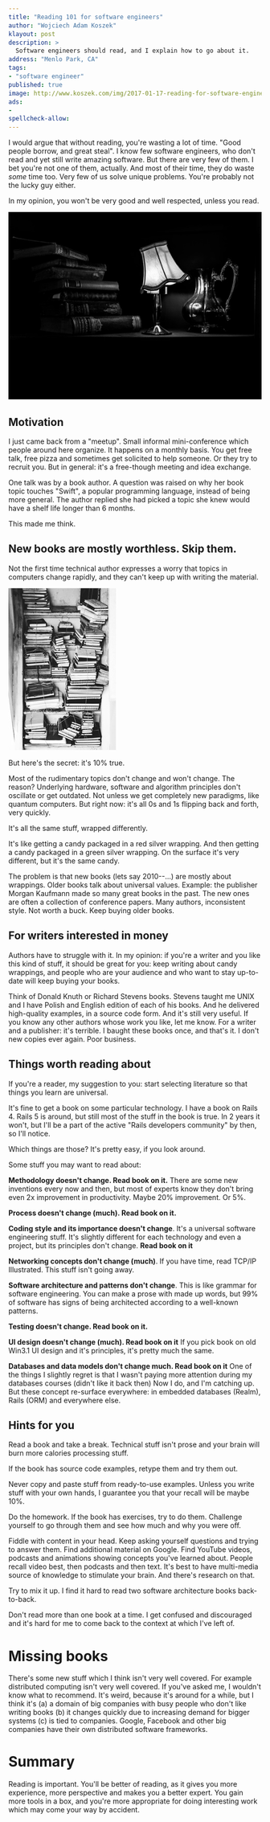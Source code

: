 ```yaml
---
title: "Reading 101 for software engineers"
author: "Wojciech Adam Koszek"
klayout: post
description: >
  Software engineers should read, and I explain how to go about it.
address: "Menlo Park, CA"
tags:
- "software engineer"
published: true
image: http://www.koszek.com/img/2017-01-17-reading-for-software-engineers/8muutamcwu4-jez-timms_10p.jpg
ads:
-
spellcheck-allow:
---
```


I would argue that without reading, you're wasting a lot of time.
"Good people borrow, and great steal". I know few software engineers, who
don't read and yet still write amazing software. But there are very few of them.
I bet you're not one of them, actually.
And most of their time, they do waste *some* time too.
Very few of us solve unique problems. You're probably not the lucky guy either.

In my opinion, you won't be very good and well respected, unless you read.

![alt_text_0](/img/2017-01-17-reading-for-software-engineers/8muutamcwu4-jez-timms_10p.jpg "Image_text_0")

## Motivation

I just came back from a "meetup". Small informal mini-conference which
people around here organize. It happens on a monthly basis. You get free
talk, free pizza and sometimes get solicited to help someone. Or they try to
recruit you. But in general: it's a free-though meeting and idea exchange.

One talk was by a book author. A question was raised on why her book topic
touches "Swift", a popular programming language, instead of being more
general. The author replied she had picked a topic she knew would have a
shelf life longer than 6 months.

This made me think.

## New books are mostly worthless. Skip them.

Not the first time technical author expresses a worry that topics in
computers change rapidly, and they can't keep up with writing the material.

![alt_text_0](/img/2017-01-17-reading-for-software-engineers/3wygakaeqc-simson-petrol_10p.jpg "Image_text_0")

But here's the secret: it's 10% true.

Most of the rudimentary topics don't change and won't change. The reason?
Underlying hardware, software and algorithm principles don't oscillate or
get outdated. Not unless we get completely new paradigms, like quantum
computers. But right now: it's all 0s and 1s flipping back and forth, very
quickly.

It's all the same stuff, wrapped differently.

It's like getting a candy packaged in a red silver wrapping. And then
getting a candy packaged in a green silver wrapping. On the surface it's
very different, but it's the same candy.

The problem is that new books (lets say 2010--...) are mostly about
wrappings. Older books talk about universal values. Example: the publisher
Morgan Kaufmann made so many great books in the past. The new ones are often
a collection of conference papers. Many authors, inconsistent style. Not
worth a buck. Keep buying older books.

## For writers interested in money

Authors have to struggle with it. In my opinion: if you're a writer and you
like this kind of stuff, it should be great for you: keep writing about
candy wrappings, and people who are your audience and who want to stay
up-to-date will keep buying your books.

Think of Donald Knuth or Richard Stevens books. Stevens taught me UNIX
and I have Polish and English edition of each of his books. And he delivered
high-quality examples, in a source code form. And it's still very useful.
If you know any other authors whose work you like, let me know.
For a writer and a publisher: it's terrible. I baught these books once, and
that's it. I don't new copies ever again. Poor business.

## Things worth reading about

If you're a reader, my suggestion to you: start selecting literature so that
things you learn are universal.

It's fine to get a book on some particular technology. I have a book on
Rails 4. Rails 5 is around, but still most of the stuff in the book is true.
In 2 years it won't, but I'll be a part of the active "Rails developers
community" by then, so I'll notice.

Which things are those? It's pretty easy, if you look around.

Some stuff you may want to read about:

**Methodology doesn't change. Read book on it.** 
There are some new inventions
every now and then, but most of experts know they don't bring even 2x
improvement in productivity. Maybe 20% improvement. Or 5%.

**Process doesn't change (much). Read book on it.**

**Coding style and its importance doesn't change**. It's a universal software engineering
stuff. It's slightly different for each technology and even a project, but
its principles don't change. **Read book on it**

**Networking concepts don't change (much)**. If you have time, read TCP/IP
Illustrated. This stuff isn't going away.

**Software architecture and patterns don't change**. This is like grammar for software
engineering. You can make a prose with made up words, but 99% of software
has signs of being architected according to a well-known patterns.

**Testing doesn't change. Read book on it.**

**UI design doesn't change (much). Read book on it** If you pick book on old Win3.1 UI design and
it's principles, it's pretty much the same.

**Databases and data models don't change much. Read book on it** One of the
things I slightly regret is that I wasn't paying more attention during my
databases courses (didn't like it back then) Now I do, and I'm catching up.
But these concept re-surface everywhere: in embedded databases (Realm),
Rails (ORM) and everywhere else.

## Hints for you

Read a book and take a break. Technical stuff isn't prose and your brain
will burn more calories processing stuff.

If the book has source code examples, retype them and try them out.

Never copy and paste stuff from ready-to-use examples. Unless you write
stuff with your own hands, I guarantee you that your recall will be maybe
10%.

Do the homework. If the book has exercises, try to do them. Challenge
yourself to go through them and see how much and why you were off.

Fiddle with content in your head. Keep asking yourself questions and trying
to answer them. Find additional material on Google. Find YouTube videos,
podcasts and animations showing concepts you've learned about. People recall
video best, then podcasts and then text. It's best to have multi-media
source of knowledge to stimulate your brain. And there's research on that.

Try to mix it up. I find it hard to read two software architecture books
back-to-back.

Don't read more than one book at a time. I get confused and discouraged and
it's hard for me to come back to the context at which I've left of.

# Missing books

There's some new stuff which I think isn't very well covered. For example
distributed computing isn't very well covered. If you've asked me, I
wouldn't know what to recommend. It's weird, because it's around for a
while, but I think it's (a) a domain of big companies with busy people who
don't like writing books (b) it changes quickly due to increasing demand for
bigger systems (c) is tied to companies. Google, Facebook and other big
companies have their own distributed software frameworks.

# Summary

Reading is important. You'll be better of reading, as it gives you more
experience, more perspective and makes you a better expert. You gain more
tools in a box, and you're more appropriate for doing interesting work which
may come your way by accident.
